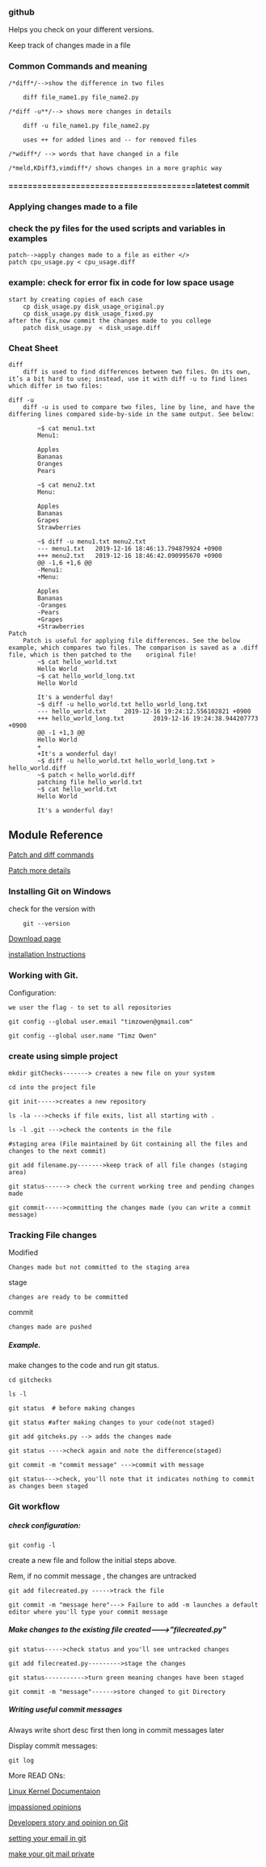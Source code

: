 ### github

Helps you check on your different versions.

Keep track of changes made in a file

### Common Commands and meaning

    /*diff*/-->show the difference in two files

        diff file_name1.py file_name2.py

    /*diff -u**/--> shows more changes in details

        diff -u file_name1.py file_name2.py

        uses ++ for added lines and -- for removed files

    /*wdiff*/ --> words that have changed in a file

    /*meld,KDiff3,vimdiff*/ shows changes in a more graphic way


#### =======================================latetest commit

### Applying changes made to a file

### check the py files for the used scripts and variables in examples

    patch-->apply changes made to a file as either </>
    patch cpu_usage.py < cpu_usage.diff

### example: check for error fix in code for low space usage

    start by creating copies of each case
        cp disk_usage.py disk_usage_original.py
        cp disk_usage.py disk_usage_fixed.py
    after the fix,now commit the changes made to you college
        patch disk_usage.py  < disk_usage.diff

### Cheat Sheet

    diff
        diff is used to find differences between two files. On its own, it’s a bit hard to use; instead, use it with diff -u to find lines which differ in two files:

    diff -u
        diff -u is used to compare two files, line by line, and have the differing lines compared side-by-side in the same output. See below:

            ~$ cat menu1.txt 
            Menu1:

            Apples
            Bananas
            Oranges
            Pears

            ~$ cat menu2.txt 
            Menu:

            Apples
            Bananas
            Grapes
            Strawberries

            ~$ diff -u menu1.txt menu2.txt 
            --- menu1.txt   2019-12-16 18:46:13.794879924 +0900
            +++ menu2.txt   2019-12-16 18:46:42.090995670 +0900
            @@ -1,6 +1,6 @@
            -Menu1:
            +Menu:

            Apples
            Bananas
            -Oranges
            -Pears
            +Grapes
            +Strawberries
    Patch
        Patch is useful for applying file differences. See the below example, which compares two files. The comparison is saved as a .diff file, which is then patched to the    original file!
            ~$ cat hello_world.txt 
            Hello World
            ~$ cat hello_world_long.txt 
            Hello World

            It's a wonderful day!
            ~$ diff -u hello_world.txt hello_world_long.txt 
            --- hello_world.txt     2019-12-16 19:24:12.556102821 +0900
            +++ hello_world_long.txt        2019-12-16 19:24:38.944207773 +0900
            @@ -1 +1,3 @@
            Hello World
            +
            +It's a wonderful day!
            ~$ diff -u hello_world.txt hello_world_long.txt > hello_world.diff
            ~$ patch < hello_world.diff 
            patching file hello_world.txt
            ~$ cat hello_world.txt 
            Hello World

            It's a wonderful day!


## Module Reference

[Patch and diff commands](http://man7.org/linux/man-pages/man1/diff.1.html)

[Patch more details](http://man7.org/linux/man-pages/man1/patch.1.html)


### Installing Git on Windows

check for the version with

        git --version

[Download page](https://git-scm.com/downloads)

[installation Instructions](https://git-scm.com/book/en/v2/Getting-Started-Installing-Git)

### Working with Git.

Configuration:

    we user the flag - to set to all repositories
    
    git config --global user.email "timzowen@gmail.com"
    
    git config --global user.name "Timz Owen"

### create using simple project

    mkdir gitChecks-------> creates a new file on your system
    
    cd into the project file
    
    git init----->creates a new repository
    
    ls -la --->checks if file exits, list all starting with .
    
    ls -l .git --->check the contents in the file

    #staging area (File maintained by Git containing all the files and changes to the next commit)
    
    git add filename.py------->keep track of all file changes (staging area)
    
    git status------> check the current working tree and pending changes made
    
    git commit----->committing the changes made (you can write a commit message)

### Tracking File changes


Modified

    Changes made but not committed to the staging area
stage

    changes are ready to be committed

commit

    changes made are pushed

##### Example.

make changes to the code and run git status.

    cd gitchecks
    
    ls -l
    
    git status  # before making changes
    
    git status #after making changes to your code(not staged)
    
    git add gitcheks.py --> adds the changes made
    
    git status ---->check again and note the difference(staged)
    
    git commit -m "commit message" --->commit with message
    
    git status--->check, you'll note that it indicates nothing to commit as changes been staged

### Git workflow

##### check configuration:

    git config -l
    
create a new file and follow the initial steps above.

Rem, if no commit message , the changes are untracked

    git add filecreated.py ----->track the file
    
    git commit -m "message here"---> Failure to add -m launches a default editor where you'll type your commit message

##### Make changes to the existing file created--->"filecreated.py"

    git status----->check status and you'll see untracked changes
    
    git add filecreated.py--------->stage the changes
    
    git status----------->turn green meaning changes have been staged
    
    git commit -m "message"------>store changed to git Directory

##### Writing useful commit messages

Always write short desc first then long in commit messages later

Display commit messages:

    git log

More READ ONs:

[Linux Kernel Documentaion](https://git.kernel.org/pub/scm/linux/kernel/git/torvalds/linux.git/tree/Documentation/process/submitting-patches.rst?id=HEAD)

[impassioned opinions](http://stopwritingramblingcommitmessages.com/)

[Developers story and opinion on Git](https://robots.thoughtbot.com/5-useful-tips-for-a-better-commit-message)

[setting your email in git](https://help.github.com/articles/setting-your-email-in-git/)

[make your git mail private](https://help.github.com/articles/keeping-your-email-address-private/)

